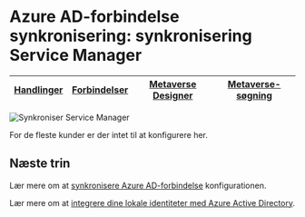 <properties
    pageTitle="Azure AD-forbindelse synkronisering: synkronisering Service Manager UI | Microsoft Azure"
    description="Forstå fanen Metaverse Designer i synkronisering Service Manager for Azure AD-forbindelse."
    services="active-directory"
    documentationCenter=""
    authors="andkjell"
    manager="femila"
    editor=""/>

<tags
    ms.service="active-directory"
    ms.workload="identity"
    ms.tgt_pltfrm="na"
    ms.devlang="na"
    ms.topic="article"
    ms.date="09/07/2016"
    ms.author="billmath"/>


# <a name="azure-ad-connect-sync-synchronization-service-manager"></a>Azure AD-forbindelse synkronisering: synkronisering Service Manager

[Handlinger](active-directory-aadconnectsync-service-manager-ui-operations.md) | [Forbindelser](active-directory-aadconnectsync-service-manager-ui-connectors.md) | [Metaverse Designer](active-directory-aadconnectsync-service-manager-ui-mvdesigner.md) | [Metaverse-søgning](active-directory-aadconnectsync-service-manager-ui-mvsearch.md)
--- | --- | --- | ---

![Synkroniser Service Manager](./media/active-directory-aadconnectsync-service-manager-ui/mvdesigner.png)

For de fleste kunder er der intet til at konfigurere her.

## <a name="next-steps"></a>Næste trin
Lær mere om at [synkronisere Azure AD-forbindelse](active-directory-aadconnectsync-whatis.md) konfigurationen.

Lær mere om at [integrere dine lokale identiteter med Azure Active Directory](active-directory-aadconnect.md).
